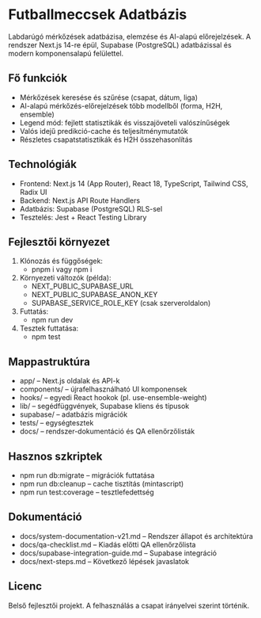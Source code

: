 # Futballmeccsek Adatbázis

Labdarúgó mérkőzések adatbázisa, elemzése és AI-alapú előrejelzések. A rendszer Next.js 14-re épül, Supabase (PostgreSQL) adatbázissal és modern komponensalapú felülettel.

## Fő funkciók
- Mérkőzések keresése és szűrése (csapat, dátum, liga)
- AI-alapú mérkőzés-előrejelzések több modellből (forma, H2H, ensemble)
- Legend mód: fejlett statisztikák és visszajöveteli valószínűségek
- Valós idejű predikció-cache és teljesítménymutatók
- Részletes csapatstatisztikák és H2H összehasonlítás

## Technológiák
- Frontend: Next.js 14 (App Router), React 18, TypeScript, Tailwind CSS, Radix UI
- Backend: Next.js API Route Handlers
- Adatbázis: Supabase (PostgreSQL) RLS-sel
- Tesztelés: Jest + React Testing Library

## Fejlesztői környezet
1. Klónozás és függőségek:
   - pnpm i vagy npm i
2. Környezeti változók (példa):
   - NEXT_PUBLIC_SUPABASE_URL
   - NEXT_PUBLIC_SUPABASE_ANON_KEY
   - SUPABASE_SERVICE_ROLE_KEY (csak szerveroldalon)
3. Futtatás:
   - npm run dev
4. Tesztek futtatása:
   - npm test

## Mappastruktúra
- app/ – Next.js oldalak és API-k
- components/ – újrafelhasználható UI komponensek
- hooks/ – egyedi React hookok (pl. use-ensemble-weight)
- lib/ – segédfüggvények, Supabase kliens és típusok
- supabase/ – adatbázis migrációk
- tests/ – egységtesztek
- docs/ – rendszer-dokumentáció és QA ellenőrzőlisták

## Hasznos szkriptek
- npm run db:migrate – migrációk futtatása
- npm run db:cleanup – cache tisztítás (mintascript)
- npm run test:coverage – tesztlefedettség

## Dokumentáció
- docs/system-documentation-v21.md – Rendszer állapot és architektúra
- docs/qa-checklist.md – Kiadás előtti QA ellenőrzőlista
- docs/supabase-integration-guide.md – Supabase integráció
- docs/next-steps.md – Következő lépések javaslatok

## Licenc
Belső fejlesztői projekt. A felhasználás a csapat irányelvei szerint történik.
